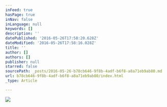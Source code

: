 ```yaml
---
inFeed: true
hasPage: true
inNav: false
inLanguage: null
keywords: []
description: ''
datePublished: '2016-05-26T17:58:20.628Z'
dateModified: '2016-05-26T17:58:16.028Z'
title: ''
author: []
authors: []
publisher: null
starred: false
sourcePath: _posts/2016-05-26-b78cb646-9f8b-4adf-b6f8-a8a71eb9ab80.md
url: b78cb646-9f8b-4adf-b6f8-a8a71eb9ab80/index.html
_type: Article

---
```

![](https://the-grid-user-content.s3-us-west-2.amazonaws.com/051ecbef-f8c9-4ff1-8837-6987893d5776.jpg)